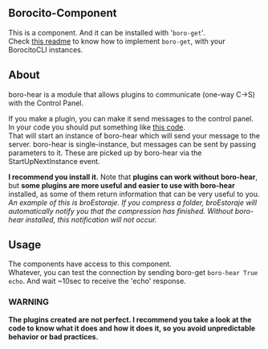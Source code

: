 ## Borocito-Component
This is a component. And it can be installed with '`boro-get`'.  
Check [this readme](https://github.com/Zhenboro/borocito-components/blob/dev/boro-get/README.md) to know how to implement `boro-get`, with your BorocitoCLI instances.  

## About
boro-hear is a module that allows plugins to communicate (one-way C->S) with the Control Panel.  

If you make a plugin, you can make it send messages to the control panel. In your code you should put something like [this code](https://github.com/Zhenboro/borocito-components/blob/33632ac2104ceabbc001c9de55fb82cf519842f8/boro-get/Utility.vb#L40-L57).  
That will start an instance of boro-hear which will send your message to the server. boro-hear is single-instance, but messages can be sent by passing parameters to it. These are picked up by boro-hear via the StartUpNextInstance event.  

**I recommend you install it.** Note that **plugins can work without boro-hear**, but **some plugins are more useful and easier to use with boro-hear** installed, as some of them return information that can be very useful to you.
*An example of this is broEstoraje. If you compress a folder, broEstoraje will automatically notify you that the compression has finished. Without boro-hear installed, this notification will not occur.*  

## Usage
The components have access to this component.  
Whatever, you can test the connection by sending boro-get `boro-hear True echo`. And wait ~10sec to receive the 'echo' response.

### WARNING
**The plugins created are not perfect. I recommend you take a look at the code to know what it does and how it does it, so you avoid unpredictable behavior or bad practices.**